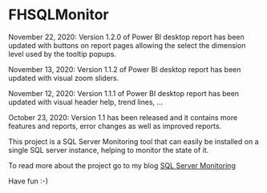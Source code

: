 # FHSQLMonitor
November 22, 2020: Version 1.2.0 of Power BI desktop report has been updated with buttons on report pages allowing the select the dimension level used by the tooltip popups.

November 13, 2020: Version 1.1.2 of Power BI desktop report has been updated with visual zoom sliders.

November 12, 2020: Version 1.1.1 of Power BI desktop report has been updated with visual header help, trend lines, ...

October 23, 2020: Version 1.1 has been released and it contains more features and reports, error changes as well as improved reports.

This project is a SQL Server Monitoring tool that can easily be installed on a single SQL server instance, helping to monitor the state of it.

To read more about the project go to my blog [SQL Server Monitoring](https://www.haurumit.dk/sql-server-monitoring)

Have fun :-)
